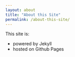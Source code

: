 ```yaml
---
layout: about 
title: "About this Site"
permalink: /about-this-site/
---
```


This site is:
- powered by Jekyll
- hosted on Github Pages
